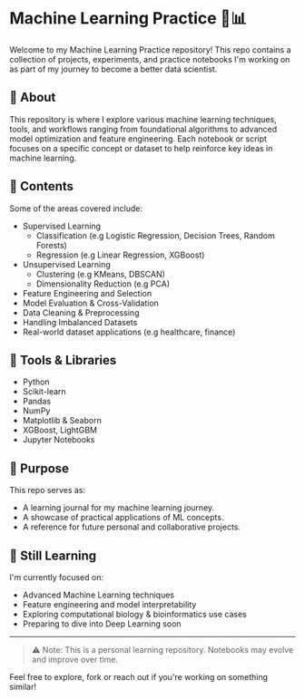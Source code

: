 # Machine Learning Practice 🧠📊

Welcome to my Machine Learning Practice repository! This repo contains a collection of projects, experiments, and practice notebooks I'm working on as part of my journey to become a better data scientist.

## 🧭 About

This repository is where I explore various machine learning techniques, tools, and workflows ranging from foundational algorithms to advanced model optimization and feature engineering. Each notebook or script focuses on a specific concept or dataset to help reinforce key ideas in machine learning.

## 📁 Contents

Some of the areas covered include:

- Supervised Learning
  - Classification (e.g Logistic Regression, Decision Trees, Random Forests)
  - Regression (e.g Linear Regression, XGBoost)
- Unsupervised Learning
  - Clustering (e.g KMeans, DBSCAN)
  - Dimensionality Reduction (e.g PCA)
- Feature Engineering and Selection
- Model Evaluation & Cross-Validation
- Data Cleaning & Preprocessing
- Handling Imbalanced Datasets
- Real-world dataset applications (e.g healthcare, finance)

## 🔧 Tools & Libraries

- Python
- Scikit-learn
- Pandas
- NumPy
- Matplotlib & Seaborn
- XGBoost, LightGBM
- Jupyter Notebooks

## 📌 Purpose

This repo serves as:

- A learning journal for my machine learning journey.
- A showcase of practical applications of ML concepts.
- A reference for future personal and collaborative projects.  

## 🚀 Still Learning

I'm currently focused on:

- Advanced Machine Learning techniques  
- Feature engineering and model interpretability  
- Exploring computational biology & bioinformatics use cases  
- Preparing to dive into Deep Learning soon  

----

> ⚠️ Note: This is a personal learning repository. Notebooks may evolve and improve over time.

Feel free to explore, fork or reach out if you're working on something similar!
